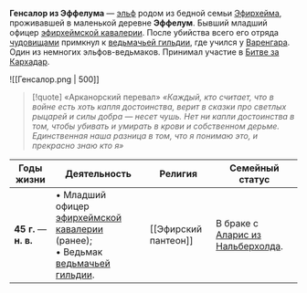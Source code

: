 **Генсалор из Эффелума** — [эльф](Эльфы) родом из бедной семьи [Эфирхейма](Эфирхейм), проживавшей в маленькой деревне **Эффелум**. Бывший младший офицер [эфирхеймской кавалерии](Эфирхейм#Войска). После убийства всего его отряда [чудовищами](Монстры) примкнул к [ведьмачьей гильдии](Ведьмачья%20гильдия), где учился у [Варенгара](Варенгар). Один из немногих эльфов-ведьмаков. Принимал участие в [Битве за Кархадар](Битва%20за%20Кархадар).

![[Генсалор.png | 500]]

> [!quote] «Арканорский перевал»
> *«Каждый, кто считает, что в войне есть хоть капля достоинства, верит в сказки про светлых рыцарей и силы добра — несет чушь. Нет ни капли достоинства в том, чтобы убивать и умирать в крови и собственном дерьме. Единственная наша разница в том, что я понимаю это, и прекрасно знаю кто я»*

| Годы жизни             | Деятельность                                                                                                                    | Религия              | Семейный статус                                                    |
| ---------------------- | ------------------------------------------------------------------------------------------------------------------------------- | -------------------- | ------------------------------------------------------------------ |
| **45  г.** — **н. в.** | • Младший офицер [эфирхеймской кавалерии](Эфирхейм#Войска) (ранее);<br>• Ведьмак [ведьмачьей гильдии](Ведьмачья%20гильдия).<br> | [[Эфирский пантеон]] | В браке с [Аларис из Нальберхолда](Аларис%20из%20Нальберхолда.md). |



